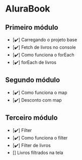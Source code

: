 # AluraBook

## Primeiro módulo 

- [✔️] Carregando o projeto base
- [✔️] Fetch de livros no console
- [✔️] Como funciona o forEach
- [✔️] forEach de livros

## Segundo módulo

- [✔️] Como funciona o map
- [✔️] Desconto com map

## Terceiro módulo

- [✔️] Filter 
- [✔️] Como funciona o filter 
- [✔️] Filter de livros
- [] Livros filtrados na tela 